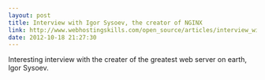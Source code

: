 ```yaml
---
layout: post
title: Interview with Igor Sysoev, the creator of NGINX
link: http://www.webhostingskills.com/open_source/articles/interview_with_creator_of_nginx_igor_sysoev
date: 2012-10-18 21:27:30
---
```


Interesting interview with the creater of the greatest web server on earth, Igor Sysoev.
